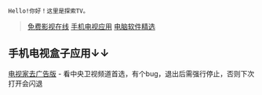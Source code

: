     Hello!你好！这里是探索TV。

>[免费影视在线](index.md)
>[手机电视应用](motvapp.md)
>[电脑软件精选](pcsoft.md)

## 手机电视盒子应用↓↓
[电视家去广告版](https://tywanji.lanzouo.com/iChxix3jikd) - 看中央卫视频道首选，有个bug，退出后需强行停止，否则下次打开会闪退
